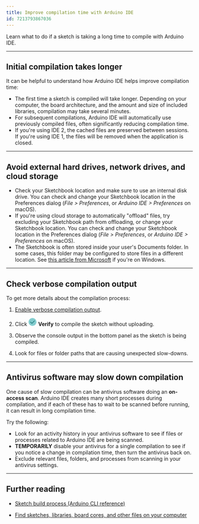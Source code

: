 ```yaml
---
title: Improve compilation time with Arduino IDE
id: 7213793867036
---
```


Learn what to do if a sketch is taking a long time to compile with Arduino IDE.

---

## Initial compilation takes longer

It can be helpful to understand how Arduino IDE helps improve compilation time:

* The first time a sketch is compiled will take longer. Depending on your computer, the board architecture, and the amount and size of included libraries, compilation may take several minutes.
* For subsequent compilations, Arduino IDE will automatically use previously compiled files, often significantly reducing compilation time.
* If you're using IDE 2, the cached files are preserved between sessions. If you're using IDE 1, the files will be removed when the application is closed.

---

## Avoid external hard drives, network drives, and cloud storage

* Check your Sketchbook location and make sure to use an internal disk drive. You can check and change your Sketchbook location in the Preferences dialog (_File > Preferences_, or _Arduino IDE > Preferences_ on macOS).
* If you're using cloud storage to automatically "offload" files, try excluding your Sketchbook path from offloading, or change your Sketchbook location. You can check and change your Sketchbook location in the Preferences dialog (_File > Preferences_, or _Arduino IDE > Preferences_ on macOS).
* The Sketchbook is often stored inside your user's Documents folder. In some cases, this folder may be configured to store files in a different location. See [this article from Microsoft](https://support.microsoft.com/en-us/topic/configuration-of-the-my-documents-folder-dfd9a90d-8f80-18d6-e7cc-f1566fc3b10b) if you're on Windows.

---

## Check verbose compilation output

To get more details about the compilation process:

1. [Enable verbose compilation output](https://support.arduino.cc/hc/en-us/articles/4407705216274).

2. Click ![Verify button](img/symbol_verify2.png) **Verify** to compile the sketch without uploading.

3. Observe the console output in the bottom panel as the sketch is being compiled.

4. Look for files or folder paths that are causing unexpected slow-downs.

---

## Antivirus software may slow down compilation

One cause of slow compilation can be antivirus software doing an **on-access scan**. Arduino IDE creates many short processes during compilation, and if each of these has to wait to be scanned before running, it can result in long compilation time.

Try the following:

* Look for an activity history in your antivirus software to see if files or processes related to Arduino IDE are being scanned.
* **TEMPORARILY** disable your antivirus for a single compilation to see if you notice a change in compilation time, then turn the antivirus back on.
* Exclude relevant files, folders, and processes from scanning in your antivirus settings.

---

## Further reading

* [Sketch build process (Arduino CLI reference)](https://arduino.github.io/arduino-cli/latest/sketch-build-process/)

* [Find sketches, libraries, board cores, and other files on your computer](https://support.arduino.cc/hc/en-us/articles/4415103213714-Find-sketches-libraries-board-cores-and-other-files-on-your-computer)
